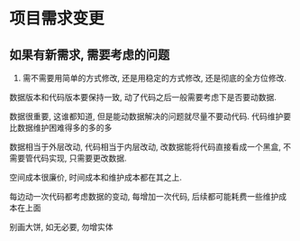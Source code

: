 # 项目需求变更

## 如果有新需求, 需要考虑的问题

1. 需不需要用简单的方式修改, 还是用稳定的方式修改, 还是彻底的全方位修改.

数据版本和代码版本要保持一致, 动了代码之后一般需要考虑下是否要动数据.

数据很重要, 这谁都知道, 但是能动数据解决的问题就尽量不要动代码. 代码维护要比数据维护困难得多的多的多

数据相当于外层改动, 代码相当于内层改动, 改数据能将代码直接看成一个黑盒, 不需要管代码实现, 只需要更改数据.

空间成本很廉价, 时间成本和维护成本都在其之上.



每边动一次代码都考虑数据的变动, 每增加一次代码, 后续都可能耗费一些维护成本在上面




别画大饼, 如无必要, 勿增实体

